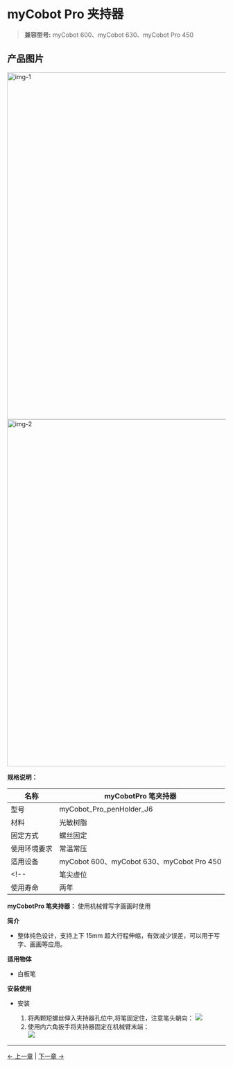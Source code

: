 # myCobot Pro 夹持器

> **兼容型号:** myCobot 600、myCobot 630、myCobot Pro 450

## 产品图片

<img src="../../../resources/1-ProductIntroduction/1.4/1.4.4-Holder/1-PenHoldPro/myCobotProPenHolder-1.jpg" alt="img-1" width="800" height=“auto” />

<img src="../../../resources/1-ProductIntroduction/1.4/1.4.4-Holder/1-PenHoldPro/myCobotProPenHolder-2.jpg" alt="img-2" width="800" height=“auto” />

**规格说明：**

| 名称         | myCobotPro 笔夹持器                       |
| ------------ | ----------------------------------------- |
| 型号         | myCobot_Pro_penHolder_J6                  |
| 材料         | 光敏树脂                                  |
| 固定方式     | 螺丝固定                                  |
| 使用环境要求 | 常温常压                                  |
| 适用设备     | myCobot 600、myCobot 630、myCobot Pro 450 |
<!-- | 笔尖虚位     | ±1 mm                                     |
| 使用寿命     | 两年                                      | -->
**myCobotPro 笔夹持器：** 使用机械臂写字画画时使用

**简介**

- 整体纯色设计，支持上下 15mm 超大行程伸缩，有效减少误差，可以用于写字、画画等应用。

**适用物体**

- 白板笔

**安装使用**

- 安装

  1. 将两颗短螺丝伸入夹持器孔位中,将笔固定住，注意笔头朝向：
     ![](../../../resources/1-ProductIntroduction/1.4/1.4.4-Holder/1-PenHoldPro/pen.png)
  2. 使用内六角扳手将夹持器固定在机械臂末端：  
     ![](../../../resources/1-ProductIntroduction/1.4/1.4.4-Holder/1-PenHoldPro/pen1.png)

---

[← 上一章](./10.8-CameraModulePro.md) | [下一章 →](../../5-Acknowledgments/11-Acknowledgements.md)